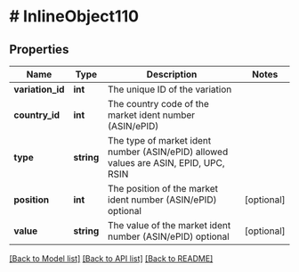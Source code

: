 # # InlineObject110

## Properties

Name | Type | Description | Notes
------------ | ------------- | ------------- | -------------
**variation_id** | **int** | The unique ID of the variation | 
**country_id** | **int** | The country code of the market ident number (ASIN/ePID) | 
**type** | **string** | The type of market ident number (ASIN/ePID)  allowed values are ASIN, EPID, UPC, RSIN | 
**position** | **int** | The position of the market ident number  (ASIN/ePID) optional | [optional] 
**value** | **string** | The value of the market ident number (ASIN/ePID) optional | [optional] 

[[Back to Model list]](../../README.md#documentation-for-models) [[Back to API list]](../../README.md#documentation-for-api-endpoints) [[Back to README]](../../README.md)


